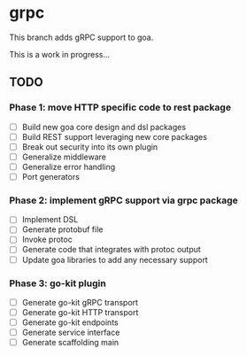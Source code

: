 # grpc
This branch adds gRPC support to goa.

This is a work in progress...

## TODO

### Phase 1: move HTTP specific code to rest package

- [ ] Build new goa core design and dsl packages
- [ ] Build REST support leveraging new core packages
- [ ] Break out security into its own plugin
- [ ] Generalize middleware
- [ ] Generalize error handling
- [ ] Port generators

### Phase 2: implement gRPC support via grpc package

- [ ] Implement DSL
- [ ] Generate protobuf file
- [ ] Invoke protoc
- [ ] Generate code that integrates with protoc output
- [ ] Update goa libraries to add any necessary support

### Phase 3: go-kit plugin

- [ ] Generate go-kit gRPC transport
- [ ] Generate go-kit HTTP transport
- [ ] Generate go-kit endpoints
- [ ] Generate service interface
- [ ] Generate scaffolding main
